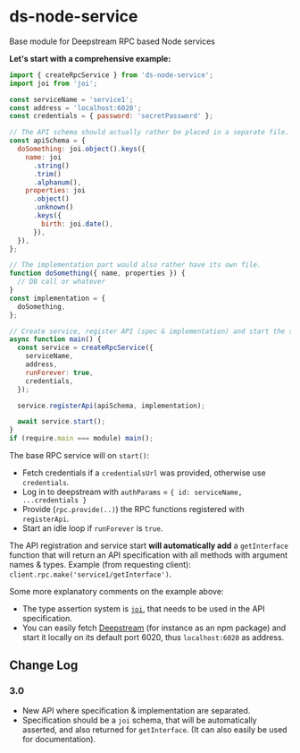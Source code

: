 # ds-node-service

Base module for Deepstream RPC based Node services

**Let's start with a comprehensive example:**

```js
import { createRpcService } from 'ds-node-service';
import joi from 'joi';

const serviceName = 'service1';
const address = 'localhost:6020';
const credentials = { password: 'secretPassword' };

// The API schema should actually rather be placed in a separate file.
const apiSchema = {
  doSomething: joi.object().keys({
    name: joi
      .string()
      .trim()
      .alphanum(),
    properties: joi
      .object()
      .unknown()
      .keys({
        birth: joi.date(),
      }),
  }),
};

// The implementation part would also rather have its own file.
function doSomething({ name, properties }) {
  // DB call or whatever
}
const implementation = {
  doSomething,
};

// Create service, register API (spec & implementation) and start the service.
async function main() {
  const service = createRpcService({
    serviceName,
    address,
    runForever: true,
    credentials,
  });

  service.registerApi(apiSchema, implementation);

  await service.start();
}
if (require.main === module) main();
```

The base RPC service will on `start()`:

- Fetch credentials if a `credentialsUrl` was provided, otherwise use `credentials`.
- Log in to deepstream with `authParams` = `{ id: serviceName, ...credentials }`
- Provide (`rpc.provide(..)`) the RPC functions registered with `registerApi`.
- Start an idle loop if `runForever` is `true`.

The API registration and service start **will automatically add** a `getInterface` function that will return an API specification with all methods with argument names & types. Example (from requesting client): `client.rpc.make('service1/getInterface')`.

Some more explanatory comments on the example above:

- The type assertion system is [`joi`](https://www.npmjs.com/package/joi), that needs to be used in the API specification.
- You can easily fetch [Deepstream](http://deepstream.io) (for instance as an npm package) and start it locally on its default port 6020, thus `localhost:6020` as address.

## Change Log

### 3.0

- New API where specification & implementation are separated.
- Specification should be a `joi` schema, that will be automatically asserted, and also returned for `getInterface`. (It can also easily be used for documentation).
